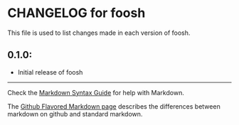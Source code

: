 # CHANGELOG for foosh

This file is used to list changes made in each version of foosh.

## 0.1.0:

* Initial release of foosh

- - -
Check the [Markdown Syntax Guide](http://daringfireball.net/projects/markdown/syntax) for help with Markdown.

The [Github Flavored Markdown page](http://github.github.com/github-flavored-markdown/) describes the differences between markdown on github and standard markdown.
